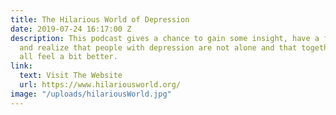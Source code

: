 ```yaml
---
title: The Hilarious World of Depression
date: 2019-07-24 16:17:00 Z
description: This podcast gives a chance to gain some insight, have a few laughs,
  and realize that people with depression are not alone and that together, we can
  all feel a bit better.
link:
  text: Visit The Website
  url: https://www.hilariousworld.org/
image: "/uploads/hilariousWorld.jpg"
---
```


